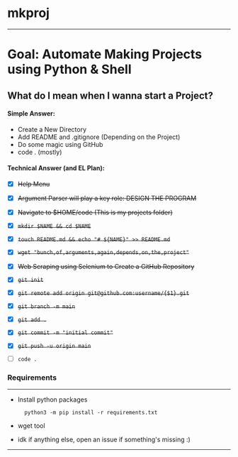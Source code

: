 # mkproj
---

# Goal: Automate Making Projects using Python & Shell

## What do I mean when I wanna start a Project?

#### Simple Answer:
- Create a New Directory
- Add README and .gitignore (Depending on the Project) 
- Do some magic using GitHub
- code . (mostly)

#### Technical Answer (and EL Plan):
- [x] ~~Help Menu~~
- [x] ~~Argument Parser will play a key role: DESIGN THE PROGRAM~~
- [x] ~~Navigate to $HOME/code (This is my projects folder)~~
- [x] ~~`mkdir $NAME && cd $NAME`~~
- [x] ~~`touch README.md && echo "# ${NAME}" >> README.md`~~
- [x] ~~`wget "bunch,of,arguments,again,depends,on,the,project"`~~
- [x] ~~Web Scraping using Selenium to Create a GitHub Repository~~
- [x] ~~`git init`~~
- [x] ~~`git remote add origin git@github.com:username/{$1}.git`~~
- [x] ~~`git branch -m main`~~
- [x] ~~`git add .`~~
- [x] ~~`git commit -m "initial commit"`~~
- [x] ~~`git push -u origin main`~~
- [ ] `code .`


### Requirements
---

- Install python packages
	
		python3 -m pip install -r requirements.txt

- wget tool
- idk if anything else, open an issue if something's missing :)

---
